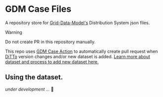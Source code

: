 # GDM Case Files

A repository store for [Grid-Data-Model's](https://github.com/NREL-Distribution-Suites/grid-data-models) Distribution System json files. 

> [!WARNING]
> Do not create PR in this repository manually. 

This repo uses [GDM Case Action](https://github.com/NREL-Distribution-Suites/gdm-case-action) to automatically create pull request when [DiTTo]() version changes and/or new dataset is added. [Learn more about dataset and process to add new dataset here.](https://github.com/NREL-Distribution-Suites/gdm-case-action)

## Using the dataset.

_under development ..._ :construction: